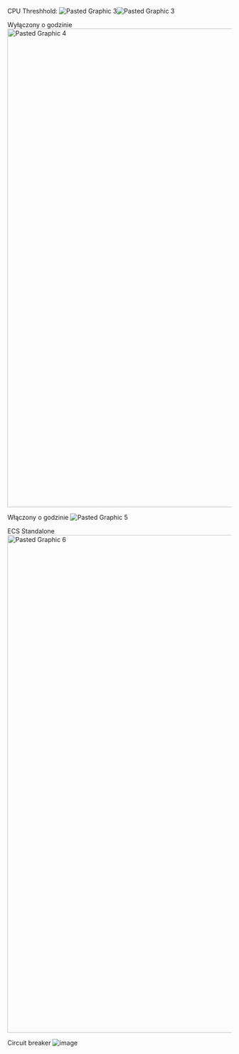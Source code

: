 CPU Threshhold:
![Pasted Graphic 3](https://github.com/kusiewicz/ecs/assets/78431445/5157919a-4ff6-4929-afea-4814a6d51f7c)![Pasted Graphic 3](https://github.com/kusiewicz/ecs/assets/78431445/29ea5109-a399-40f3-879c-10c35525c7bb)

Wyłączony o godzinie
<img width="1074" alt="Pasted Graphic 4" src="https://github.com/kusiewicz/ecs/assets/78431445/7b0e9a06-a4b6-413a-8aed-7614762950fe">

Włączony o godzinie
![Pasted Graphic 5](https://github.com/kusiewicz/ecs/assets/78431445/70496855-a6c6-424c-9c5f-08fd5bfff38b)

ECS Standalone
<img width="1117" alt="Pasted Graphic 6" src="https://github.com/kusiewicz/ecs/assets/78431445/27a50991-ecaf-4d7a-a54f-9d3aca468bcf">

Circuit breaker
![image](https://github.com/kusiewicz/ecs/assets/78431445/4e3f1abc-beeb-4eec-8e00-be51c8e49d44)


